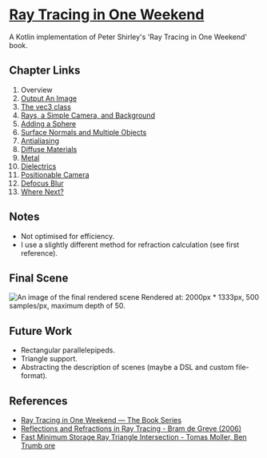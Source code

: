 # [Ray Tracing in One Weekend](https://raytracing.github.io/books/RayTracingInOneWeekend.html)

A Kotlin implementation of Peter Shirley's 'Ray Tracing in One Weekend' book.


## Chapter Links

1.  Overview
1.  [Output An Image](https://raytracing.github.io/books/RayTracingInOneWeekend.html#outputanimage)
1.  [The vec3 class](https://raytracing.github.io/books/RayTracingInOneWeekend.html#thevec3class)
1. [Rays, a Simple Camera, and Background](https://raytracing.github.io/books/RayTracingInOneWeekend.html#rays,asimplecamera,andbackground)
1. [Adding a Sphere](https://raytracing.github.io/books/RayTracingInOneWeekend.html#addingasphere)
1. [Surface Normals and Multiple Objects](https://raytracing.github.io/books/RayTracingInOneWeekend.html#surfacenormalsandmultipleobjects)
1. [Antialiasing](https://raytracing.github.io/books/RayTracingInOneWeekend.html#antialiasing)
1. [Diffuse Materials](https://raytracing.github.io/books/RayTracingInOneWeekend.html#diffusematerials)
1. [Metal](https://raytracing.github.io/books/RayTracingInOneWeekend.html#metal)
1. [Dielectrics](https://raytracing.github.io/books/RayTracingInOneWeekend.html#dielectrics)
1. [Positionable Camera](https://raytracing.github.io/books/RayTracingInOneWeekend.html#positionablecamera)
1.  [Defocus Blur](https://raytracing.github.io/books/RayTracingInOneWeekend.html#defocusblur)
1.  [Where Next?](https://raytracing.github.io/books/RayTracingInOneWeekend.html#wherenext?)


## Notes

-   Not optimised for efficiency.
-   I use a slightly different method for refraction calculation (see first reference).


## Final Scene

![An image of the final rendered scene](generated/finalScene.png "Final Rendered Scene")
Rendered at: 2000px * 1333px, 500 samples/px, maximum depth of 50.


## Future Work

-   Rectangular parallelepipeds.    
-   Triangle support.
-   Abstracting the description of scenes (maybe a DSL and custom file-format).


## References

- [Ray Tracing in One Weekend — The Book Series](https://raytracing.github.io)
- [Reflections and Refractions in Ray Tracing - Bram de Greve (2006)](https://graphics.stanford.edu/courses/cs148-10-summer/docs/2006--degreve--reflection_refraction.pdf)
- [Fast Minimum Storage Ray Triangle Intersection - Tomas Moller, Ben Trumb ore](https://cadxfem.org/inf/Fast%20MinimumStorage%20RayTriangle%20Intersection.pdf)

